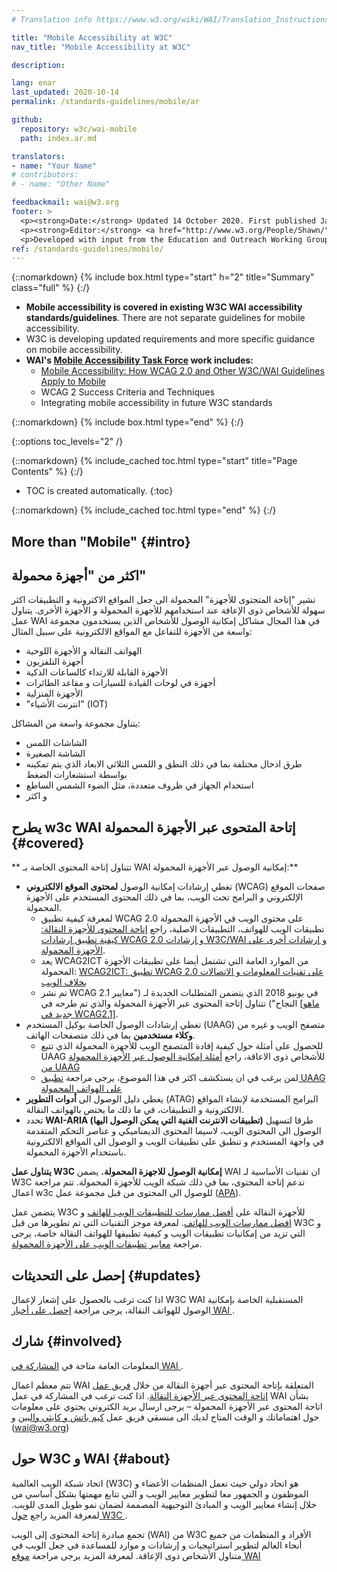 ```yaml
---
# Translation info https://www.w3.org/wiki/WAI/Translation_Instructions

title: "Mobile Accessibility at W3C"
nav_title: "Mobile Accessibility at W3C"

description: 

lang: enar
last_updated: 2020-10-14
permalink: /standards-guidelines/mobile/ar

github:
  repository: w3c/wai-mobile
  path: index.ar.md

translators: 
- name: "Your Name"
# contributors:
# - name: "Other Name"

feedbackmail: wai@w3.org
footer: >
  <p><strong>Date:</strong> Updated 14 October 2020. First published January 2008.</p>
  <p><strong>Editor:</strong> <a href="http://www.w3.org/People/Shawn/">Shawn Lawton Henry</a>. Contributor: <a href="http://www.w3.org/People/Brewer/">Judy Brewer</a>.</p>
  <p>Developed with input from the Education and Outreach Working Group (<a href="http://www.w3.org/WAI/EO/">EOWG</a>).</p>
ref: /standards-guidelines/mobile/
---
```


{::nomarkdown}
{% include box.html type="start" h="2" title="Summary" class="full" %}
{:/}

-   **Mobile accessibility is covered in existing W3C WAI accessibility standards/guidelines**. There are not separate guidelines for mobile accessibility.
-   W3C is developing updated requirements and more specific guidance on mobile accessibility.
-   **WAI's [Mobile Accessibility Task Force](https://www.w3.org/WAI/GL/mobile-a11y-tf/) work includes:**
    -   [Mobile Accessibility: How WCAG 2.0 and Other W3C/WAI Guidelines Apply to Mobile](http://www.w3.org/TR/mobile-accessibility-mapping/)
    -   WCAG 2 Success Criteria and Techniques
    -   Integrating mobile accessibility in future W3C standards

{::nomarkdown}
{% include box.html type="end" %}
{:/}


{::options toc_levels="2" /}

{::nomarkdown}
{% include_cached toc.html type="start" title="Page Contents" %}
{:/}

-   TOC is created automatically.
{:toc}

{::nomarkdown}
{% include_cached toc.html type="end" %}
{:/}

## More than "Mobile" {#intro}
## اكثر من "أجهزة محمولة"

تشير "إتاحة المتحتوى للأجهزة" المحمولة الى جعل المواقع الاكترونية و التطبيقات اكثر سهولة للأشخاص ذوى الإعاقة عند استخدامهم للأجهزة المحمولة و الأجهزة الأخرى. يتناول عمل WAI في هذا المجال مشاكل إمكانية الوصول للأشخاص الذين يستخدمون مجموعة واسعة من الأجهزة للتفاعل مع المواقع الالكترونية على سبيل المثال:

-   الهواتف النقالة و الأجهزة اللوحية
-   أجهزة التلفزيون
-   الأجهزة القابلة للارتداء كالساعات الذكية
-   أجهزة في لوحات القيادة للسيارات و مقاعد الطائرات
-   الأجهزة المنزلية
-   "انترنت الأشياء" (IOT)

يتناول مجموعة واسعة من المشاكل:

-   الشاشات اللمس
-   الشاشة الصغيرة
-   طرق ادخال مختلفة بما في ذلك النطق و اللمس الثلاثي الابعاد الذي يتم تمكينه بواسطة استشعارات الضغط
-   استخدام الجهاز في ظروف متعددة، مثل الضوء الشمس الساطع
-   و اكثر

## يطرح w3c WAI  إتاحة المتحوى عبر الأجهزة المحمولة {#covered}
** تتناول إتاحة المحتوى الخاصة بـ WAI إمكانية الوصول عبر الأجهزة المحمولة:**

-   تغطي إرشادات إمكانية الوصول **لمحتوى الموقع الالكتروني** (WCAG) صفحات الموقع الإلكتروني و البرامج تحت الويب، بما في ذلك المحتوى المستخدم على الأجهزة المحمولة.
	-	لمعرفة كيفية تطبيق WCAG 2.0 على محتوى الويب في الأجهزة المحمولة تطبيقات الويب للهواتف، التطبيقات الاصلية، راجع [إتاحة المحتوى للأجهزة النقالة: كيفية تطبيق إرشادات WCAG 2.0 و إرشادات W3C/WAI و إرشادات أخرى على الأجهزة المحمولة]( http://www.w3.org/TR/mobile-accessibility-mapping/).
	-	يعد WCAG2ICT من الموارد العامة التي تشتمل أيضا على تطبيقات الأجهزة المحمولة: [WCAG2ICT: تطبيق WCAG 2.0  على تقنيات المعلومات و الاتصالات بخلاف الويب]( http://www.w3.org/TR/wcag2ict/)
	-	تم نشر WCAG 2.1 في يونيو 2018 الذي يتضمن المتطلبات الجديدة لـ ("معايير النجاح") تتناول إتاحة المحتوى عبر الأجهزة المحمولة والذي تم طرحه في [[ماهو جديد في WCAG2.1]]( /standards-guidelines/wcag/new-in-21/).
-	تغطي إرشادات الوصول الخاصة بوكيل المستخدم (UAAG) متصفح الويب و غيره من **وكلاء مستخدمين** بما في ذلك متصفحات الهاتف.
	-	للحصول على أمثلة حول كيفية إفادة المتصفح الويب للأجهزة المحمولة الذي تتبع UAAG للأشخاص ذوى الاعاقة، راجع  [أمثلة إمكانية الوصول عبر الأجهزة المحمولة من UAAG]( http://www.w3.org/TR/IMPLEMENTING-UAAG20/mobile)
	-	لمن يرغب في ان يستكشف اكثر في هذا الموضوع، يرجى مراجعة [تطبيق UAAG  على الهواتف المحمولة]( http://www.w3.org/WAI/UA/work/wiki/Applying_UAAG_to_Mobile_Phones)
-	يغطي دليل الوصول الى **أدوات التطوير** (ATAG) البرامج المستخدمة  لإنشاء المواقع الالكترونية و التطبيقات، في ما ذلك ما يختص بالهواتف النقالة.
-	تحدد **WAI-ARIA (تطبيقات الانترنت الغنية التي يمكن الوصول اليها)** طرقا لتسهيل الوصول الى المحتوى الويب، لاسيما المحتوى الديمناميكي و عناصر التحكم المتقدمة في واجهة المستخدم و تنطبق على تطبيقات الويب و الوصول الى المواقع الالكترونية باستخدام الأجهزة المحمولة.

<!-- WAI's Education and Outreach Working Group (EOWG) is developing a **Mobile Accessibility Introduction** with guidance for designers and developers. We expect it to be completed in late 2019. -->

**يتناول عمل W3C إمكانية الوصول للاجهزة المحمولة.** يضمن WAI  ان تقنيات الأساسية لـ W3C تدعم إتاحة المحتوى، بما في ذلك شبكة الويب للأجهزة المحمولة. تتم مراجعة اعمال w3c  للوصول الى المحتوى من قبل مجموعة عمل ([APA]( https://www.w3.org/WAI/APA/)).

يتضمن عمل W3C  للأجهزة النقالة على [أفضل ممارسات للتطبيقات الويب للهاتف]( http://www.w3.org/TR/mwabp/) و [افضل ممارسات الويب للهاتف]( http://www.w3.org/TR/mobile-bp/). لمعرفة موجز التقنيات التي تم تطويرها من قبل W3C و التي تزيد من إمكانيات تطبيقات الويب و كيفية تطبيقها للهواتف النقالة خاصة، يرجى مراجعة [معايير تطبيقات الويب على الأجهزة المحمولة]( http://www.w3.org/Mobile/mobile-web-app-state/).

##  إحصل على التحديثات {#updates}

اذا كنت ترغب بالحصول على إشعار لإعمال W3C WAI المستقبلية الخاصة بإمكانية الوصول للهواتف النقالة، يرجى مراجعة [إحصل على أخبار WAI ]( /news/subscribe/).

## شارك {#involved}

المعلومات العامة متاحة في [المشاركة في WAI ]( /about/participating/).

تتم معظم اعمال WAI المتعلقة بإتاحة المحتوى عبر أجهزة النقالة من خلال [فريق عمل إتاحة المحتوى عبر الأجهزة النقالة]( https://www.w3.org/WAI/GL/mobile-a11y-tf/). اذا كنت ترغب في المشاركة في عمل WAI بشأن اتاحة المحتوى عبر الأجهزة المحمولة – يرجى ارسال بريد الكتروني يحتوي على معلومات حول اهتماماتك و الوقت المتاح لديك الى منسقي فريق عمل [كيم باتش و كايثي والبين]( mailto:kathy@interactiveaccessibility.com,Kim@redstartsystems.com?cc=wai@w3.org,shadi@w3.org&subject=Mobile%20Accessibility%20Task%20Force%20Enquiry) و (wai@w3.org)

## حول W3C و WAI {#about}

اتحاد شبكة الويب العالمية (W3C) هو اتحاد دولي حيث تعمل المنظمات الأعضاء و الموظفون و الجمهور معا لتطوير معايير الويب و التي تتابع مهمتها بشكل أساسي من خلال إنشاء معايير الويب و المبادئ التوجيهية المصممة لضمان نمو طويل المدى للويب. لمعرفة المزيد راجع [حول W3C ]( http://www.w3.org/Consortium/).

تجمع مبادرة إتاحة المحتوى إلى الويب (WAI) من W3C الأفراد و المنظمات من جميع أنحاء العالم لتطوير استراتيجيات و إرشادات و موارد للمساعدة في جعل الويب في متناول الأشخاص ذوى الإعاقة. لمعرفة المزيد يرجى مراجعة [موقع WAI]( http://www.w3.org/WAI/)
